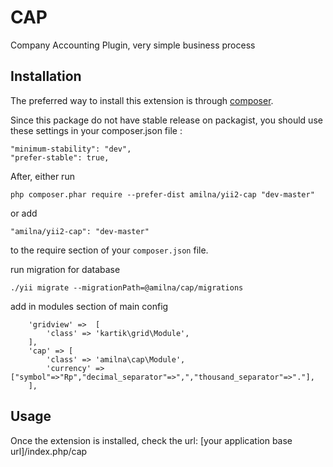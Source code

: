 CAP
===
Company Accounting Plugin, very simple business process

Installation
------------

The preferred way to install this extension is through [composer](http://getcomposer.org/download/).

Since this package do not have stable release on packagist, you should use these settings in your composer.json file :

```
"minimum-stability": "dev",
"prefer-stable": true,
```
After, either run

```
php composer.phar require --prefer-dist amilna/yii2-cap "dev-master"
```

or add

```
"amilna/yii2-cap": "dev-master"
```

to the require section of your `composer.json` file.

run migration for database

```
./yii migrate --migrationPath=@amilna/cap/migrations
```

add in modules section of main config

```
	'gridview' =>  [
		'class' => 'kartik\grid\Module',
	],
	'cap' => [
		'class' => 'amilna\cap\Module',
		'currency' => ["symbol"=>"Rp","decimal_separator"=>",","thousand_separator"=>"."],
	],
```

Usage
-----

Once the extension is installed, check the url:
[your application base url]/index.php/cap
